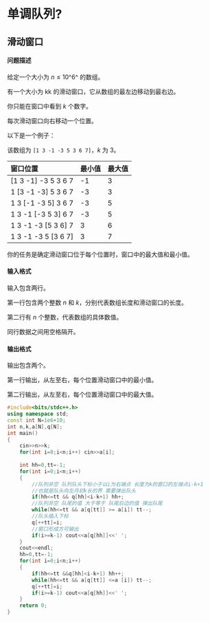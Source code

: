 # 单调队列?

## 滑动窗口

#### 问题描述

给定一个大小为 $n≤10$^6^ 的数组。

有一个大小为 kk 的滑动窗口，它从数组的最左边移动到最右边。

你只能在窗口中看到 $k$ 个数字。

每次滑动窗口向右移动一个位置。

以下是一个例子：

该数组为 `[1 3 -1 -3 5 3 6 7]`，$k$ 为 $3$。

| 窗口位置            | 最小值 | 最大值 |
| :------------------ | :----- | :----- |
| [1 3 -1] -3 5 3 6 7 | -1     | 3      |
| 1 [3 -1 -3] 5 3 6 7 | -3     | 3      |
| 1 3 [-1 -3 5] 3 6 7 | -3     | 5      |
| 1 3 -1 [-3 5 3] 6 7 | -3     | 5      |
| 1 3 -1 -3 [5 3 6] 7 | 3      | 6      |
| 1 3 -1 -3 5 [3 6 7] | 3      | 7      |

你的任务是确定滑动窗口位于每个位置时，窗口中的最大值和最小值。

#### 输入格式

输入包含两行。

第一行包含两个整数 $n$ 和 $k$，分别代表数组长度和滑动窗口的长度。

第二行有 $n$ 个整数，代表数组的具体数值。

同行数据之间用空格隔开。

#### 输出格式

输出包含两个。

第一行输出，从左至右，每个位置滑动窗口中的最小值。

第二行输出，从左至右，每个位置滑动窗口中的最大值。

```c++
#include<bits/stdc++.h>
using namespace std;
const int N=1e6+10;
int n,k,a[N],q[N];
int main()
{
    cin>>n>>k;
    for(int i=0;i<n;i++) cin>>a[i];
    
    int hh=0,tt=-1;
   	for(int i=0;i<n;i++)
    {
        //队列非空 队列队头下标小于以i为右端点 长度为k的窗口的左端点i-k+1
        //也就是队头向左月初k长的界 需要弹出队头
        if(hh<=tt && q[hh]<i-k+1) hh+;
        //队列非空 队尾的值 大于等于 队尾后边的值 弹出队尾
        while(hh<=tt && a[q[tt]] >= a[i]) tt--;
        //队头插入下标
        q[++tt]=i;
        //窗口形成方可输出
        if(i>=k-1) cout<<a[q[hh]]<<' ';
    }
    cout<<endl;
    hh=0,tt=-1;
    for(int i=0;i<n;i++)
    {
        if(hh<=tt &&q[hh]<i-k+1) hh++;
        while(hh<=tt && a[q[tt]] <=a [i]) tt--;
        q[++tt]=i;
        if(i>=k-1) cout<<a[q[hh]]<<' ';
    }
    return 0;
}
```

